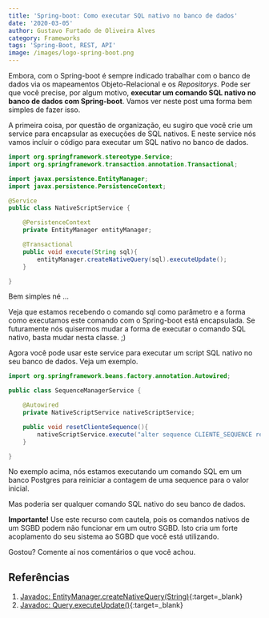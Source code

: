 ```yaml
---
title: 'Spring-boot: Como executar SQL nativo no banco de dados'
date: '2020-03-05'
author: Gustavo Furtado de Oliveira Alves
category: Frameworks
tags: 'Spring-Boot, REST, API'
image: /images/logo-spring-boot.png
---
```

Embora, com o Spring-boot é sempre indicado trabalhar com o banco de dados via os mapeamentos Objeto-Relacional e os *Repositorys*. Pode ser que você precise, por algum motivo, **executar um comando SQL nativo no banco de dados com Spring-boot**. Vamos ver neste post uma forma bem simples de fazer isso.

A primeira coisa, por questão de organização, eu sugiro que você crie um service para encapsular as execuções de SQL nativos. E neste service nós vamos incluir o código para executar um SQL nativo no banco de dados.

```java
import org.springframework.stereotype.Service;
import org.springframework.transaction.annotation.Transactional;

import javax.persistence.EntityManager;
import javax.persistence.PersistenceContext;

@Service
public class NativeScriptService {

    @PersistenceContext
    private EntityManager entityManager;

    @Transactional
    public void execute(String sql){
        entityManager.createNativeQuery(sql).executeUpdate();
    }

}
```

Bem simples né ...

Veja que estamos recebendo o comando sql como parâmetro e a forma como executamos este comando com o Spring-boot está encapsulada. Se futuramente nós quisermos mudar a forma de executar o comando SQL nativo, basta mudar nesta classe. ;)

Agora você pode usar este service para executar um script SQL nativo no seu banco de dados. Veja um exemplo.

```java
import org.springframework.beans.factory.annotation.Autowired;

public class SequenceManagerService {

    @Autowired
    private NativeScriptService nativeScriptService;

    public void resetClienteSequence(){
        nativeScriptService.execute("alter sequence CLIENTE_SEQUENCE restart");
    }

}
```

No exemplo acima, nós estamos executando um comando SQL em um banco Postgres para reiniciar a contagem de uma sequence para o valor inicial.

Mas poderia ser qualquer comando SQL nativo do seu banco de dados.

**Importante!** Use este recurso com cautela, pois os comandos nativos de um SGBD podem não funcionar em um outro SGBD. Isto cria um forte acoplamento do seu sistema ao SGBD que você está utilizando.

Gostou? Comente aí nos comentários o que você achou.

## Referências

1. [Javadoc: EntityManager.createNativeQuery(String)](https://javaee.github.io/javaee-spec/javadocs/javax/persistence/EntityManager.html#createNativeQuery-java.lang.String-){:target=_blank}
2. [Javadoc: Query.executeUpdate()](https://javaee.github.io/javaee-spec/javadocs/javax/persistence/Query.html#executeUpdate--){:target=_blank}